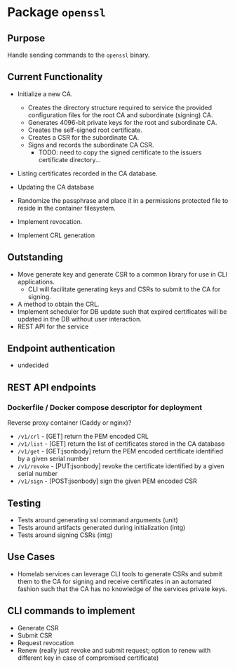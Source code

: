 # Package `openssl`
## Purpose
Handle sending commands to the `openssl` binary.

## Current Functionality
- Initialize a new CA.
    - Creates the directory structure required to service the provided configuration files for the root CA and subordinate (signing) CA.
    - Generates 4096-bit private keys for the root and subordinate CA.
    - Creates the self-signed root certificate.
    - Creates a CSR for the subordinate CA.
    - Signs and records the subordinate CA CSR.
        - TODO: need to copy the signed certificate to the issuers certificate directory...

- Listing certificates recorded in the CA database.
- Updating the CA database
- Randomize the passphrase and place it in a permissions protected file to reside in the container filesystem.
- Implement revocation.
- Implement CRL generation

## Outstanding
- Move generate key and generate CSR to a common library for use in CLI applications.
    - CLI will facilitate generating keys and CSRs to submit to the CA for signing.
- A method to obtain the CRL.
- Implement scheduler for DB update such that expired certificates will be updated in the DB without user interaction.
- REST API for the service

## Endpoint authentication
- undecided

## REST API endpoints
### Dockerfile / Docker compose descriptor for deployment
Reverse proxy container (Caddy or nginx)?
- `/v1/crl` - [GET] return the PEM encoded CRL
- `/v1/list` - [GET] return the list of certificates stored in the CA database
- `/v1/get` - [GET:jsonbody] return the PEM encoded certificate identified by a given serial number
- `/v1/revoke` - [PUT:jsonbody] revoke the certificate identified by a given serial number
- `/v1/sign` - [POST:jsonbody] sign the given PEM encoded CSR

## Testing
- Tests around generating ssl command arguments (unit)
- Tests around artifacts generated during initialization (intg)
- Tests around signing CSRs (intg)

## Use Cases
- Homelab services can leverage CLI tools to generate CSRs and submit them to the CA for signing and receive certificates in an automated fashion such that the CA has no knowledge of the services private keys.

## CLI commands to implement
- Generate CSR
- Submit CSR
- Request revocation
- Renew (really just revoke and submit request; option to renew with different key in case of compromised certificate)